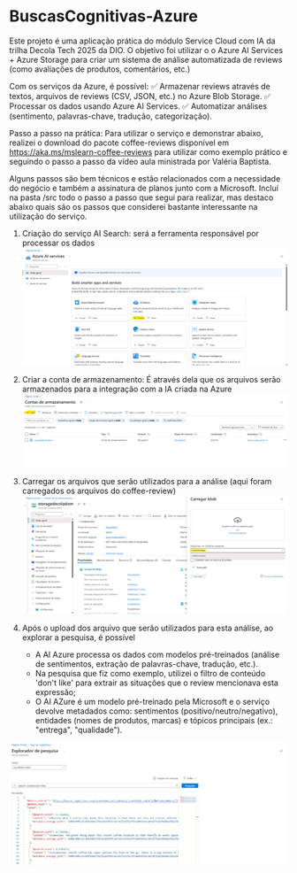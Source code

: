 # BuscasCognitivas-Azure

Este projeto é uma aplicação prática do módulo Service Cloud com IA da trilha Decola Tech 2025 da DIO. O objetivo foi utilizar o o Azure AI Services + Azure Storage para criar um sistema de análise automatizada de reviews (como avaliações de produtos, comentários, etc.)

Com os serviços da Azure, é possível:
✅ Armazenar reviews através de textos, arquivos de reviews (CSV, JSON, etc.) no Azure Blob Storage.
✅ Processar os dados usando Azure AI Services.
✅ Automatizar análises (sentimento, palavras-chave, tradução, categorização).

Passo a passo na prática:
Para utilizar o serviço e demonstrar abaixo, realizei o download do pacote coffee-reviews disponível em https://aka.ms/mslearn-coffee-reviews para utilizar como exemplo prático e seguindo o passo a passo da vídeo aula ministrada por Valéria Baptista.

Alguns passos são bem técnicos e estão relacionados com a necessidade do negócio e também a assinatura de planos junto com a Microsoft. Incluí na pasta /src todo o passo a passo que segui para realizar, mas destaco abaixo quais são os passos que considerei bastante interessante na utilização do serviço.

1. Criação do serviço AI Search: será a ferramenta responsável por processar os dados
![alt text](<src/Passo 1.png>)

2. Criar a conta de armazenamento: É através dela que os arquivos serão armazenados para a integração com a IA criada na Azure
![alt text](<src/Passo 4.png>)

3. Carregar os arquivos que serão utilizados para a análise (aqui foram carregados os arquivos do coffee-review)
![alt text](<src/Passo 8.png>)

6. Após o upload dos arquivo que serão utilizados para esta análise, ao explorar a pesquisa, é possível 
    - A AI Azure processa os dados com modelos pré-treinados (análise de sentimentos, extração de palavras-chave, tradução, etc.).
    - Na pesquisa que fiz como exemplo, utilizei o filtro de conteúdo 'don't like' para extrair as situações que o review mencionava esta expressão;
    - O AI AZure é um modelo pré-treinado pela Microsoft e o serviço devolve metadados como: sentimentos (positivo/neutro/negativo), entidades (nomes de produtos, marcas) e tópicos principais (ex.: "entrega", "qualidade").
    
![alt text](<src/Passo 13.png>)